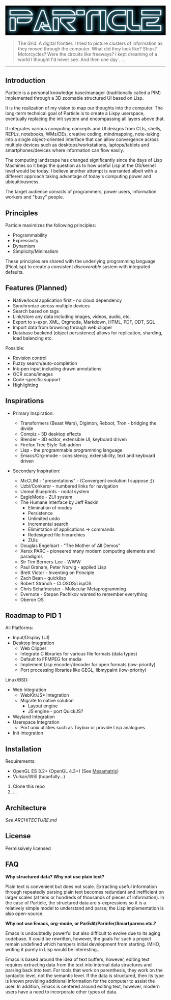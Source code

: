 ![PARTICLE](https://github.com/Seteeri/Particle/blob/master/particle.png)

> The Grid. A digital frontier. I tried to picture clusters of
information as they moved through the computer. What did they look like?
 Ships? Motorcycles? Were the circuits like freeways? I kept dreaming of
  a world I thought I'd never see. And then one day . . .

---

## Introduction

Particle is a personal knowledge base/manager (traditionally called a PIM) 
implemented through a 3D zoomable structured UI based on Lisp.

It is the realization of my vision to map our thoughts into the computer. 
The long-term technical goal of Particle is to create a Lispy userspace, 
eventually replacing the init system and encompassing all layers above that.

It integrates various computing concepts and UI deisgns from CLIs, shells, 
REPLs, notebooks, WMs/DEs, creative coding, mindmapping, note-taking into a 
single object-oriented interface that can allow convergence across multiple 
devices such as desktops/workstations, laptops/tablets and smartphones/devices 
where information can flow easily.

The computing landscape has changed significantly since the days of Lisp 
Machines so it begs the question as to how useful Lisp at the OS/kernel level 
would be today. I believe another attempt is warranted albeit with a different 
approach taking advantage of today's computing power and ubiquitiousness.

The target audience consists of programmers, power users, information workers
and "busy" people.

## Principles

Particle maximizes the following principles:

* Programmability
* Expressivity
* Dynamism
* Simplicity/Minimalism

These principles are shared with the underlying programming language (PicoLisp)
to create a consistent *discoverable* system with integrated defaults.

## Features (Planned)

* Native/local application first - no cloud dependency
* Synchronize across multiple devices
* Search based on tags
* Link/store any data including images, videos, audio, etc.
* Export to s-expr, XML, Orgmode, Markdown, HTML, PDF, ODT, SQL
* Import data from browsing through web clipper
* Database backend (object persistence) allows for replication, sharding, load balancing etc.

Possible:

* Revision control
* Fuzzy search/auto-completion
* Ink-pen input including drawn annotations
* OCR scans/images
* Code-specific support
* Highlighting

## Inspirations

* Primary Inspiration:

  * Transformers (Beast Wars), Digimon, Reboot, Tron - bridging the divide
  * Compiz - 3D desktop effects
  * Blender - 3D editor, extensible UI, keyboard driven
  * Firefox Tree Style Tab addon  
  * Lisp - the programmable programming language
  * Emacs/Org-mode - consistency, extensibility, text and keyboard driven

* Secondary Inspiration:

  * McCLIM - "presentations" - (Convergent evolution I suppose ;))
  * Uzbl/Conkeror - numbered links for navigation
  * Unreal Blueprints - nodal system
  * EagleMode - ZUI system
  * The Humane Interface by Jeff Raskin
    * Elimination of modes
    * Persistence
    * Unlimited undo
    * Incremental search
    * Elimintation of applications -> commands
    * Redesigned file hierarchies
    * ZUIs
  * Douglas Engelbart - "The Mother of All Demos"
  * Xerox PARC - pioneered many modern computing elements and paradigms
  * Sir Tim Berners-Lee - WWW
  * Paul Graham, Peter Norvig - applied Lisp
  * Brett Victor - Inventing on Principle
  * Zach Bean - quicklisp
  * Robert Strandh - CLOSOS/LispOS
  * Chris Schafmeister - Molecular Metaprogramming
  * Evernote - Stepan Pachikov wanted to remember everything
  * Oberon OS

## Roadmap to PID 1

All Platforms:

* Input/Display (UI)
* Desktop Integration
  * Web Clipper
  * Integrate C libraries for various file formats (data types)
  * Default to FFMPEG for media
  * Implement Lisp encoder/decoder for open formats (low-priority)
  * Port processing libraries like GEGL, libmypaint (low-priority)

Linux/BSD:

* Web Integration
  * WebKit/JS* Integration
  * Migrate to native solution
    * Layout engine
    * JS engine - port QuickJS?
* Wayland Integration  
* Userspace Integration
  * Port unix utilities such as Toybox or provide Lisp analogues
* Init Integration

## Installation

Requirements:
* OpenGL ES 3.2+ (OpenGL 4.3+) (See [Mesamatrix](https://mesamatrix.net/))
* Vulkan/WSI (hopefully...)

1. Clone this repo
2. ...

## Architecture

*See ARCHITECTURE.md*

## License

Permissively licensed

## FAQ

**Why structured data? Why not use plain text?**

Plain text is convenient but does not scale. Extracting useful information
through repeatedly parsing plain text becomes redundant and inefficient on larger
scales (at tens or hundreds of thousands of pieces of information). In the case
of Particle, the structured data are s-expressions so it is a relatively simple 
model to understand and parse; the Lisp implementation is also open-source.

**Why not use Emacs, org-mode, or ParEdit/Parinfer/Smartparens etc.?**

Emacs is undoubtedly powerful but also difficult to evolve due to its aging
codebase. It could be rewritten, however, the goals for such a project remain 
undefined which hampers initial development from starting. IMHO, writing it 
purely in Lisp would be interesting...

Emacs is based around the idea of text buffers, however, editing text requires 
extracting data from the text into internal data structures and parsing back 
into text. For tools that work on parenthesis, they work on the syntactic level,
not the semantic level. If the data is structured, then its type is known 
providing additional information for the computer to assist the user. In 
addition, Emacs is centered around editing text, however, modern users have a 
need to incorporate other types of data.

